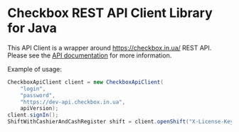 # Checkbox REST API Client Library for Java

This API Client is a wrapper around https://checkbox.in.ua/ REST API. Please see the [API documentation](https://dev-api.checkbox.in.ua/api/redoc) for more information.

Example of usage:
```Java
CheckboxApiClient client = new CheckboxApiClient(
    "login",
    "password",
    "https://dev-api.checkbox.in.ua",
    apiVersion);
client.signIn();
ShiftWithCashierAndCashRegister shift = client.openShift("X-License-Key");
```
